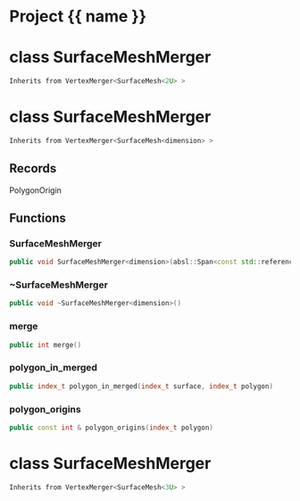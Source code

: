 <script setup>
import {useRoute} from 'vitepress'
const {path} = useRoute()
const tokens = path.split('/')
const words = tokens[2].split('-');
for (let i = 0; i < words.length; i++) {
    words[i] = words[i].charAt(0).toUpperCase() + words[i].slice(1);
    words[i] = words[i].replace('geode', 'Geode')
}
const name = words.join('-');
</script>
# Project {{ name }}

# class SurfaceMeshMerger


```cpp
Inherits from VertexMerger<SurfaceMesh<2U> >
```



# class SurfaceMeshMerger


```cpp
Inherits from VertexMerger<SurfaceMesh<dimension> >
```



## Records

PolygonOrigin



## Functions

### SurfaceMeshMerger

```cpp
public void SurfaceMeshMerger<dimension>(absl::Span<const std::reference_wrapper<const SurfaceMesh<dimension> > > surfaces, double epsilon)
```


### ~SurfaceMeshMerger

```cpp
public void ~SurfaceMeshMerger<dimension>()
```


### merge

```cpp
public int merge()
```


### polygon_in_merged

```cpp
public index_t polygon_in_merged(index_t surface, index_t polygon)
```


### polygon_origins

```cpp
public const int & polygon_origins(index_t polygon)
```




# class SurfaceMeshMerger


```cpp
Inherits from VertexMerger<SurfaceMesh<3U> >
```



